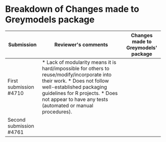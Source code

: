 # Breakdown of Changes made to Greymodels package

| Submission | Reviewer's comments | Changes made to Greymodels' package |
| --------------- | --------------- | --------------- |
| First submission #4710 | * Lack of modularity means it is hard/impossible for others to reuse/modify/incorporate into their work. * Does not follow well-established packaging guidelines for R projects. * Does not appear to have any tests (automated or manual procedures). |  |
| Second submission #4761|  |  |
